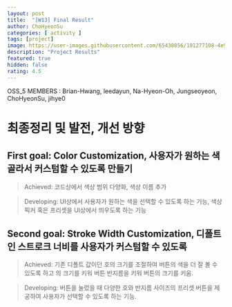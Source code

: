 ```yaml
---	
layout: post	
title:  "[W13] Final Result"	
author: ChoHyeonSu
categories: [ activity ]	
tags: [project]
image: https://user-images.githubusercontent.com/65438056/101277108-4e978480-37f5-11eb-8e29-b34067d07a21.jpg
description: "Project Results"	
featured: true	
hidden: false	
rating: 4.5
---	
```


OSS_5 MEMBERS : Brian-Hwang, leedayun, Na-Hyeon-Oh, Jungseoyeon, ChoHyeonSu, jihye0

# 최종정리 및 발전, 개선 방향

## First goal: Color Customization, 사용자가 원하는 색 골라서 커스텀할 수 있도록 만들기

> Achieved: 코드상에서 색상 범위 다양화, 색상 이름 추가

> Developing: UI상에서 사용자가 원하는 색을 선택할 수 있도록 하는 기능, 색상 픽커 혹은 프리셋을 UI상에서 띄우도록 하는 기능

## Second goal: Stroke Width Customization, 디폴트인 스트로크 너비를 사용자가 커스텀할 수 있도록

> Achieved: 기존 디폴트 값이던 호의 크기를 조절하여 버튼의 색을 더 잘 볼 수 있도록 하고 의 크기를 키워 버튼 반지름을 키워 버튼의 크기를 키움.

> Developing: 버튼을 눌렀을 때 다양한 호와 반지름 사이즈의 프리셋 버튼을 제공하여 사용자가 선택할 수 있도록 하는 기능.



